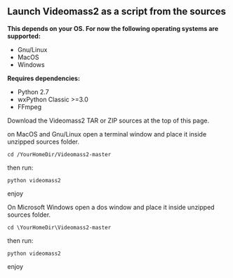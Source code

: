 ## Launch Videomass2 as a script from the sources

**This depends on your OS. For now the following operating systems are supported:**
- Gnu/Linux
- MacOS
- Windows

**Requires dependencies:**
- Python 2.7
- wxPython Classic >=3.0
- FFmpeg

Download the Videomass2 TAR or ZIP sources at the top of this page. 

on MacOS and Gnu/Linux open a terminal window and place it inside unzipped sources folder.   
```
cd /YourHomeDir/Videomass2-master
```   
then run:   
```
python videomass2
```   

enjoy   

On Microsoft Windows open a dos window and place it inside unzipped sources folder.   
```
cd \YourHomeDir\Videomass2-master
```   
then run:   
```
python videomass2
```    

enjoy
